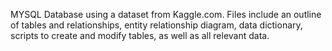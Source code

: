 MYSQL Database using a dataset from Kaggle.com. Files include an outline of tables and relationships, entity relationship diagram, data dictionary, scripts to create and modify tables, as well as all relevant data.

